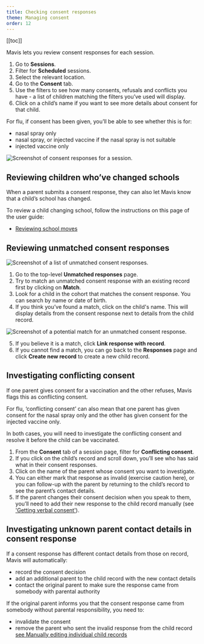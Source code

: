 ```yaml
---
title: Checking consent responses
theme: Managing consent
order: 12
---
```


[[toc]]

Mavis lets you review consent responses for each session.

1. Go to **Sessions**.
2. Filter for **Scheduled** sessions.
3. Select the relevant location.
4. Go to the **Consent** tab.
5. Use the filters to see how many consents, refusals and conflicts you have - a list of children matching the filters you’ve used will display.
6. Click on a child’s name if you want to see more details about consent for that child.

For flu, if consent has been given, you’ll be able to see whether this is for:

- nasal spray only
- nasal spray, or injected vaccine if the nasal spray is not suitable
- injected vaccine only

![Screenshot of consent responses for a session.](/assets/images/session-consent.png 'Mavis shows consent responses for a session grouped by status.')

## Reviewing children who’ve changed schools

When a parent submits a consent response, they can also let Mavis know that a child’s school has changed.

To review a child changing school, follow the instructions on this page of the user guide:

- [Reviewing school moves](/guide/school-moves)

## Reviewing unmatched consent responses

![Screenshot of a list of unmatched consent responses.](/assets/images/consent-unmatched.png 'Mavis helps you review unmatched consent responses.')

1. Go to the top-level **Unmatched responses** page.
2. Try to match an unmatched consent response with an existing record first by clicking on **Match**.
3. Look for a child in the cohort that matches the consent response. You can search by name or date of birth.
4. If you think you’ve found a match, click on the child's name. This will display details from the consent response next to details from the child record.

![Screenshot of a potential match for an unmatched consent response.](/assets/images/consent-link.png 'Mavis makes it easy to compare a consent response with a child record.')

5. If you believe it is a match, click **Link response with record**.
6. If you cannot find a match, you can go back to the **Responses** page and click **Create new record** to create a new child record.

## Investigating conflicting consent

If one parent gives consent for a vaccination and the other refuses, Mavis flags this as conflicting consent.

For flu, ‘conflicting consent’ can also mean that one parent has given consent for the nasal spray only and the other has given consent for the injected vaccine only.

In both cases, you will need to investigate the conflicting consent and resolve it before the child can be vaccinated.

1. From the **Consent** tab of a session page, filter for **Conflicting consent**.
2. If you click on the child’s record and scroll down, you’ll see who has said what in their consent responses.
3. Click on the name of the parent whose consent you want to investigate.
4. You can either mark that response as invalid (exercise caution here), or you can follow-up with the parent by returning to the child’s record to see the parent’s contact details.
5. If the parent changes their consent decision when you speak to them, you’ll need to add their new response to the child record manually (see ['Getting verbal consent'](/guide/verbal-consent.md)).

## Investigating unknown parent contact details in consent response

If a consent response has different contact details from those on record, Mavis will automatically:
- record the consent decision
- add an additional parent to the child record with the new contact details
- contact the original parent to make sure the response came from somebody with parental authority

If the original parent informs you that the consent response came from somebody without parental responsibility, you need to:
- invalidate the consent
- remove the parent who sent the invalid response from the child record [see Manually editing individual child records](/app/guide/editing-cohorts.md)